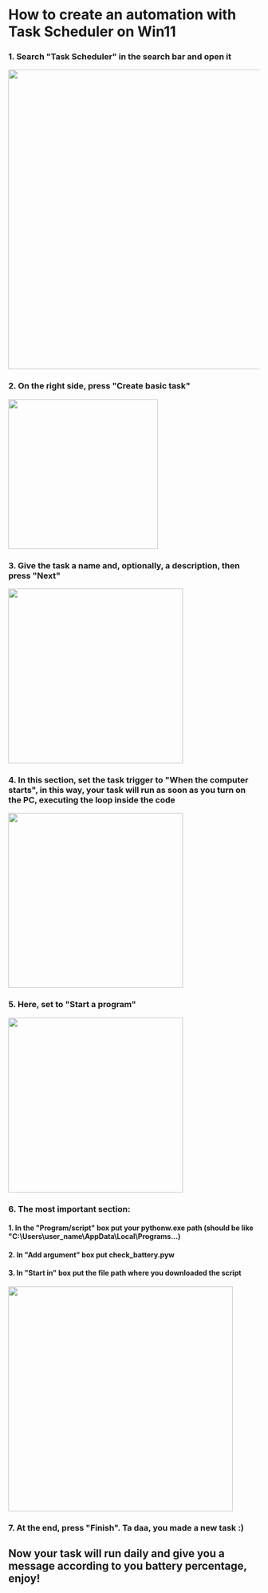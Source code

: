 # How to create an automation with Task Scheduler on Win11

### 1. Search "Task Scheduler" in the search bar and open it
<image src="assets/img1.png" width="600">

### 2. On the right side, press "Create basic task"
<image src="assets/img2.png" width="300">

### 3. Give the task a name and, optionally, a description, then press "Next"
<image src="assets/img3.png" width="350">

### 4. In this section, set the task trigger to "When the computer starts", in this way, your task will run as soon as you turn on the PC, executing the loop inside the code
<image src="assets/img4.png" width="350">

### 5. Here, set to "Start a program"
<image src="assets/img5.png" width="350">

### 6. The most important section:
#### 1. In the "Program/script" box put your pythonw.exe path (should be like "C:\Users\user_name\AppData\Local\Programs...)
#### 2. In "Add argument" box put check_battery.pyw
#### 3. In "Start in" box put the file path where you downloaded the script
<image src="assets/img6.png" width="450">

### 7. At the end, press "Finish". Ta daa, you made a new task :)

## Now your task will run daily and give you a message according to you battery percentage, enjoy!


